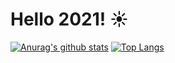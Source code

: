 # Hello 2021! ☀️  

[![Anurag's github stats](https://github-readme-stats.vercel.app/api?username=TtTRz&count_private=true&show_icons=true&include_all_commits=true&cache_seconds=1800)](https://github.com/anuraghazra/github-readme-stats)       [![Top Langs](https://github-readme-stats.vercel.app/api/top-langs/?username=TtTRz&layout=compact&count_private=true&cache_seconds=1800&langs_count=10&hide=python,css,html,vue,scss,java)](https://github.com/anuraghazra/github-readme-stats)


